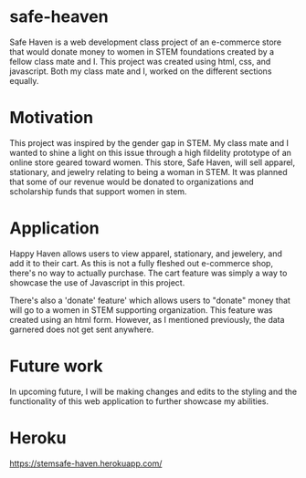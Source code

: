 # safe-heaven
Safe Haven is a web development class project of an e-commerce store that would donate money to women in STEM foundations created by a fellow class mate and I. This project was created using html, css, and javascript. Both my class mate and I, worked on the different sections equally. 

# Motivation
This project was inspired by the gender gap in STEM. My class mate and I wanted to shine a light on this issue through a high fildelity prototype of an online store geared toward women. This store, Safe Haven, will sell apparel, stationary, and jewelry relating to being a woman in STEM. It was planned that some of our revenue would be donated to organizations and scholarship funds that support women in stem. 

# Application
Happy Haven allows users to view apparel, stationary, and jewelery, and add it to their cart. As this is not a fully fleshed out e-commerce shop, there's no way to actually purchase. The cart feature was simply a way to showcase the use of Javascript in this project. 

There's also a 'donate' feature' which allows users to "donate" money that will go to a women in STEM supporting organization. This feature was created using an html form. However, as I mentioned previously, the data garnered does not get sent anywhere. 

# Future work
In upcoming future, I will be making changes and edits to the styling and the functionality of this web application to further showcase my abilities.

# Heroku
https://stemsafe-haven.herokuapp.com/
